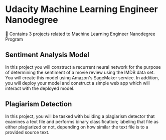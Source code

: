 # Udacity Machine Learning Engineer Nanodegree
🔬 Contains 3 projects related to Machine Learning Engineer Nanodegree Program

## Sentiment Analysis Model

In this project you will construct a recurrent neural network for the purpose of determining the sentiment of a movie review using the IMDB data set. You will create this model using Amazon's SageMaker service. In addition, you will deploy your model and construct a simple web app which will interact with the deployed model.

## Plagiarism Detection

In this project, you will be tasked with building a plagiarism detector that examines a text file and performs binary classification; labeling that file as either plagiarized or not, depending on how similar the text file is to a provided source text.


